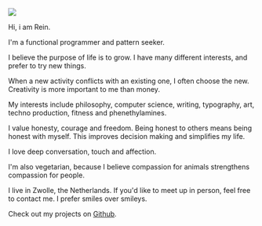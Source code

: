 <img id="avatar" src="/img/avatar.png">



Hi, i am Rein.

I'm a functional programmer and pattern seeker.

I believe the purpose of life is to grow.
I have many different interests, and prefer to try new things.

When a new activity conflicts with an existing one, I often choose the new.
Creativity is more important to me than money.

My interests include philosophy, computer science, writing, typography, art, techno production, fitness and phenethylamines.

I value honesty, courage and freedom.
Being honest to others means being honest with myself.
This improves decision making and simplifies my life.

I love deep conversation, touch and affection.

I'm also vegetarian, because I believe compassion for animals strengthens compassion for people.

I live in Zwolle, the Netherlands.
If you'd like to meet up in person, feel free to contact me.
I prefer smiles over smileys.

Check out my projects on [Github](https://github.com/reinvdwoerd).
